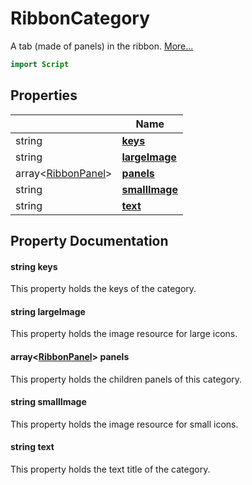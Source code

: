 # RibbonCategory

A tab (made of panels) in the ribbon. [More...](#detailed-description)

```qml
import Script
```

## Properties

| | Name |
|-|-|
|string|**[keys](#keys)**|
|string|**[largeImage](#largeImage)**|
|array&lt;[RibbonPanel](../script/ribbonpanel.md)>|**[panels](#panels)**|
|string|**[smallImage](#smallImage)**|
|string|**[text](#text)**|

## Property Documentation

#### <a name="keys"></a>string **keys**

This property holds the keys of the category.

#### <a name="largeImage"></a>string **largeImage**

This property holds the image resource for large icons.

#### <a name="panels"></a>array&lt;[RibbonPanel](../script/ribbonpanel.md)> **panels**

This property holds the children panels of this category.

#### <a name="smallImage"></a>string **smallImage**

This property holds the image resource for small icons.

#### <a name="text"></a>string **text**

This property holds the text title of the category.
